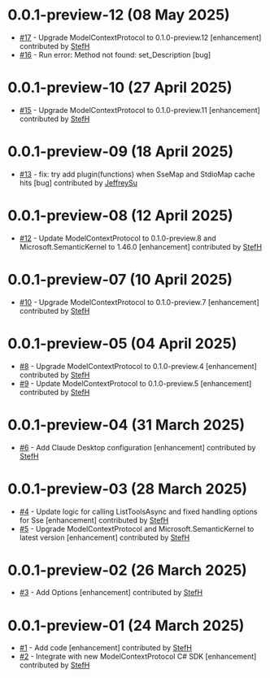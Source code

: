 # 0.0.1-preview-12 (08 May 2025)
- [#17](https://github.com/StefH/McpDotNet.Extensions.SemanticKernel/pull/17) - Upgrade ModelContextProtocol to 0.1.0-preview.12 [enhancement] contributed by [StefH](https://github.com/StefH)
- [#16](https://github.com/StefH/McpDotNet.Extensions.SemanticKernel/issues/16) - Run error: Method not found: set_Description [bug]

# 0.0.1-preview-10 (27 April 2025)
- [#15](https://github.com/StefH/McpDotNet.Extensions.SemanticKernel/pull/15) - Upgrade ModelContextProtocol to 0.1.0-preview.11 [enhancement] contributed by [StefH](https://github.com/StefH)

# 0.0.1-preview-09 (18 April 2025)
- [#13](https://github.com/StefH/McpDotNet.Extensions.SemanticKernel/pull/13) - fix: try add plugin(functions) when SseMap and StdioMap cache hits [bug] contributed by [JeffreySu](https://github.com/JeffreySu)

# 0.0.1-preview-08 (12 April 2025)
- [#12](https://github.com/StefH/McpDotNet.Extensions.SemanticKernel/pull/12) - Update ModelContextProtocol to 0.1.0-preview.8 and Microsoft.SemanticKernel to 1.46.0 [enhancement] contributed by [StefH](https://github.com/StefH)

# 0.0.1-preview-07 (10 April 2025)
- [#10](https://github.com/StefH/McpDotNet.Extensions.SemanticKernel/pull/10) - Upgrade ModelContextProtocol to 0.1.0-preview.7 [enhancement] contributed by [StefH](https://github.com/StefH)

# 0.0.1-preview-05 (04 April 2025)
- [#8](https://github.com/StefH/McpDotNet.Extensions.SemanticKernel/pull/8) - Upgrade ModelContextProtocol to 0.1.0-preview.4 [enhancement] contributed by [StefH](https://github.com/StefH)
- [#9](https://github.com/StefH/McpDotNet.Extensions.SemanticKernel/pull/9) - Update ModelContextProtocol to 0.1.0-preview.5 [enhancement] contributed by [StefH](https://github.com/StefH)

# 0.0.1-preview-04 (31 March 2025)
- [#6](https://github.com/StefH/McpDotNet.Extensions.SemanticKernel/pull/6) - Add Claude Desktop configuration [enhancement] contributed by [StefH](https://github.com/StefH)

# 0.0.1-preview-03 (28 March 2025)
- [#4](https://github.com/StefH/McpDotNet.Extensions.SemanticKernel/pull/4) - Update logic for calling ListToolsAsync and fixed handling options for Sse [enhancement] contributed by [StefH](https://github.com/StefH)
- [#5](https://github.com/StefH/McpDotNet.Extensions.SemanticKernel/pull/5) - Upgrade ModelContextProtocol and Microsoft.SemanticKernel to latest version [enhancement] contributed by [StefH](https://github.com/StefH)

# 0.0.1-preview-02 (26 March 2025)
- [#3](https://github.com/StefH/McpDotNet.Extensions.SemanticKernel/pull/3) - Add Options [enhancement] contributed by [StefH](https://github.com/StefH)

# 0.0.1-preview-01 (24 March 2025)
- [#1](https://github.com/StefH/McpDotNet.Extensions.SemanticKernel/pull/1) - Add code [enhancement] contributed by [StefH](https://github.com/StefH)
- [#2](https://github.com/StefH/McpDotNet.Extensions.SemanticKernel/pull/2) - Integrate with new ModelContextProtocol C# SDK [enhancement] contributed by [StefH](https://github.com/StefH)

